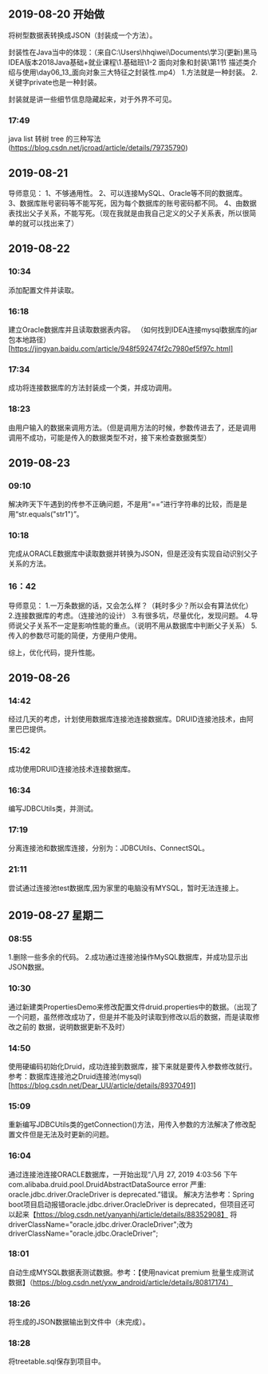 ## 2019-08-20 开始做
将树型数据表转换成JSON（封装成一个方法）。

封装性在Java当中的体现：（来自C:\Users\hhqiwei\Documents\学习\(更新)黑马IDEA版本2018Java基础+就业课程\1.基础班\1-2 面向对象和封装\第1节 描述类介绍与使用\day06_13_面向对象三大特征之封装性.mp4）
1.方法就是一种封装。
2.关键字private也是一种封装。

封装就是讲一些细节信息隐藏起来，对于外界不可见。
### 17:49 
java list 转树 tree 的三种写法(https://blog.csdn.net/jcroad/article/details/79735790)

## 2019-08-21
导师意见：
1、不够通用性。
2、可以连接MySQL、Oracle等不同的数据库。
3、数据库账号密码等不能写死，因为每个数据库的账号密码都不同。
4、由数据表找出父子关系，不能写死。（现在我就是由我自己定义的父子关系表，所以很简单的就可以找出来了）

## 2019-08-22 
### 10:34 
添加配置文件并读取。
### 16:18
建立Oracle数据库并且读取数据表内容。
（如何找到IDEA连接mysql数据库的jar包本地路径）[https://jingyan.baidu.com/article/948f592474f2c7980ef5f97c.html]
### 17:34
成功将连接数据库的方法封装成一个类，并成功调用。
### 18:23
由用户输入的数据来调用方法。（但是调用方法的时候，参数传进去了，还是调用调用不成功，可能是传入的数据类型不对，接下来检查数据类型）

## 2019-08-23 
### 09:10
解决昨天下午遇到的传参不正确问题，不是用“==”进行字符串的比较，而是是用“str.equals("str1")”。
### 10:18
完成从ORACLE数据库中读取数据并转换为JSON，但是还没有实现自动识别父子关系的方法。
### 16：42
导师意见：
1.一万条数据的话，又会怎么样？（耗时多少？所以会有算法优化）
2.连接数据库的考虑。（连接池的设计）
3.有很多坑，尽量优化，发现问题。
4.导师说父子关系不一定是影响性能的重点。（说明不用从数据库中判断父子关系）
5.传入的参数尽可能的简便，方便用户使用。

综上，优化代码，提升性能。

## 2019-08-26 
### 14:42
经过几天的考虑，计划使用数据库连接池连接数据库。DRUID连接池技术，由阿里巴巴提供。
### 15:42
成功使用DRUID连接池技术连接数据库。
### 16:34
编写JDBCUtils类，并测试。
### 17:19
分离连接池和数据库连接，分别为：JDBCUtils、ConnectSQL。
### 21:11
尝试通过连接池test数据库,因为家里的电脑没有MYSQL，暂时无法连接上。

## 2019-08-27 星期二 
### 08:55
1.删除一些多余的代码。
2.成功通过连接池操作MySQL数据库，并成功显示出JSON数据。
### 10:30
通过新建类PropertiesDemo来修改配置文件druid.properties中的数据。（出现了一个问题，虽然修改成功了，但是并不能及时读取到修改以后的数据，而是读取修改之前的
数据，说明数据更新不及时）
### 14:50
使用硬编码初始化Druid，成功连接到数据库，接下来就是要传入参数修改就行。参考：数据库连接池之Druid连接池(mysql)[https://blog.csdn.net/Dear_UU/article/details/89370491]
### 15:09
重新编写JDBCUtils类的getConnection()方法，用传入参数的方法解决了修改配置文件但是无法及时更新的问题。
### 16:04
通过连接池连接ORACLE数据库，一开始出现“八月 27, 2019 4:03:56 下午 com.alibaba.druid.pool.DruidAbstractDataSource error 
严重: oracle.jdbc.driver.OracleDriver is deprecated.”错误。
解决方法参考：Spring boot项目启动报错oracle.jdbc.driver.OracleDriver is deprecated，但项目还可以起来【https://blog.csdn.net/yanyanhj/article/details/88352908】
将driverClassName="oracle.jdbc.driver.OracleDriver";改为driverClassName="oracle.jdbc.OracleDriver";
### 18:01
自动生成MYSQL数据表测试数据。参考：【使用navicat premium 批量生成测试数据】（https://blog.csdn.net/yxw_android/article/details/80817174）
### 18:26
将生成的JSON数据输出到文件中（未完成）。
### 18:28
将treetable.sql保存到项目中。